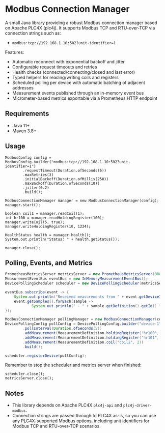 # Modbus Connection Manager

A small Java library providing a robust Modbus connection manager based on Apache PLC4X (plc4j). It supports Modbus TCP and RTU-over-TCP via connection strings such as:

- `modbus:tcp://192.168.1.10:502?unit-identifier=1`

Features:
- Automatic reconnect with exponential backoff and jitter
- Configurable request timeouts and retries
- Health checks (connected/connecting/closed and last error)
- Typed helpers for reading/writing coils and registers
- Scheduled polling per device with automatic batching of adjacent addresses
- Measurement events published through an in-memory event bus
- Micrometer-based metrics exportable via a Prometheus HTTP endpoint

## Requirements
- Java 11+
- Maven 3.8+

## Usage

```
ModbusConfig config = ModbusConfig.builder("modbus:tcp://192.168.1.10:502?unit-identifier=1")
        .requestTimeout(Duration.ofSeconds(5))
        .maxRetries(3)
        .initialBackoff(Duration.ofMillis(250))
        .maxBackoff(Duration.ofSeconds(10))
        .jitter(0.2)
        .build();

ModbusConnectionManager manager = new ModbusConnectionManager(config);
manager.start();

boolean coil1 = manager.readCoil(1);
int hr100 = manager.readHoldingRegister(100);
manager.writeCoil(5, true);
manager.writeHoldingRegister(10, 1234);

HealthStatus health = manager.health();
System.out.println("Status: " + health.getStatus());

manager.close();
```

## Polling, Events, and Metrics

```java
PrometheusMetricsServer metricsServer = new PrometheusMetricsServer(8080);
MeasurementEventBus eventBus = new InMemoryMeasurementEventBus();
DevicePollingScheduler scheduler = new DevicePollingScheduler(metricsServer.getRegistry(), eventBus);

eventBus.subscribe(event -> {
    System.out.println("Received measurements from " + event.getDeviceId());
    event.getSamples().forEach(sample ->
            System.out.println(" - " + sample.getDefinition().getId() + " = " + sample.getValue()));
});

ModbusConnectionManager pollingManager = new ModbusConnectionManager(config, metricsServer.getRegistry());
DevicePollingConfig pollConfig = DevicePollingConfig.builder("device-1", pollingManager)
        .pollInterval(Duration.ofSeconds(5))
        .addMeasurement(MeasurementDefinition.holdingRegister("hr100", 100))
        .addMeasurement(MeasurementDefinition.holdingRegister("hr101", 101))
        .addMeasurement(MeasurementDefinition.coil("coil2", 2))
        .build();

scheduler.registerDevice(pollConfig);
```

Remember to stop the scheduler and metrics server when finished:

```
scheduler.close();
metricsServer.close();
```

## Notes
- This library depends on Apache PLC4X `plc4j-api` and `plc4j-driver-modbus`.
- Connection strings are passed through to PLC4X as-is, so you can use any PLC4X-supported Modbus options, including unit identifiers for Modbus TCP and RTU-over-TCP scenarios.
